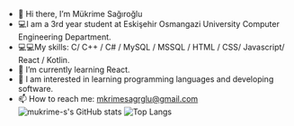 - 👋 Hi there, I’m Mükrime Sağıroğlu
- 💻I am a 3rd year student at Eskişehir Osmangazi University Computer Engineering Department.
- 💻💻My skills: C/ C++ / C# / MySQL / MSSQL / HTML / CSS/ Javascript/ React / Kotlin.
-  🌱 I’m currently learning React.
- 👀 I am interested in learning programming languages and developing software.
-  📫 How to reach me: mkrimesagrglu@gmail.com
![mukrime-s's GitHub stats](https://github-readme-stats.vercel.app/api?username=mukrime-s&show_icons=true&theme=radical)
![Top Langs](https://github-readme-stats.vercel.app/api/top-langs/?username=mukrime-s&layout=compact&theme=radical)
<!---
mukrime-s/mukrime-s is a ✨ special ✨ repository because its `README.md` (this file) appears on your GitHub profile.
You can click the Preview link to take a look at your changes.
--->
